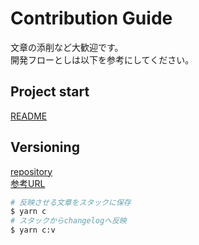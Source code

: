 # Contribution Guide

文章の添削など大歓迎です。  
開発フローとしは以下を参考にしてください。


## Project start

[README](./documentation/README.md)

## Versioning
[repository](https://github.com/changesets/changesets/blob/main/docs/intro-to-using-changesets.md)  
[参考URL](https://zenn.dev/mouse_484/articles/easy-changesets)

```sh
# 反映させる文章をスタックに保存
$ yarn c
# スタックからchangelogへ反映
$ yarn c:v
```